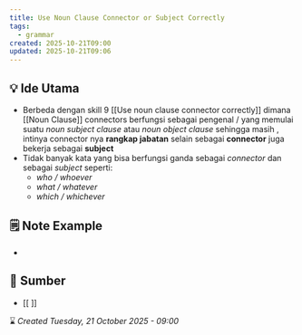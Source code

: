 ```yaml
---
title: Use Noun Clause Connector or Subject Correctly
tags:
  - grammar
created: 2025-10-21T09:00
updated: 2025-10-21T09:06
---
```

## 💡 Ide Utama
- Berbeda dengan skill 9 [[Use noun clause connector correctly]] dimana [[Noun Clause]] connectors berfungsi sebagai pengenal / yang memulai suatu *noun subject clause* atau *noun object clause* sehingga masih , intinya connector nya **rangkap jabatan** selain sebagai **connector** juga bekerja sebagai **subject** 
- Tidak banyak kata yang bisa berfungsi ganda sebagai *connector* dan sebagai *subject* seperti: 
	- *who / whoever*
	- *what / whatever*
	- *which / whichever*



## 🗒️ Note Example
- 


## 🔗 Sumber
- [[ ]]

⌛ *Created Tuesday, 21 October 2025 - 09:00*